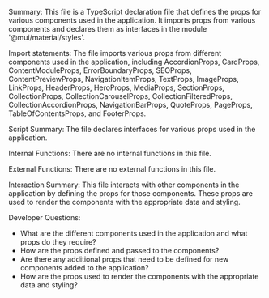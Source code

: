 Summary:
This file is a TypeScript declaration file that defines the props for various components used in the application. It imports props from various components and declares them as interfaces in the module '@mui/material/styles'.

Import statements:
The file imports various props from different components used in the application, including AccordionProps, CardProps, ContentModuleProps, ErrorBoundaryProps, SEOProps, ContentPreviewProps, NavigationItemProps, TextProps, ImageProps, LinkProps, HeaderProps, HeroProps, MediaProps, SectionProps, CollectionProps, CollectionCarouselProps, CollectionFilteredProps, CollectionAccordionProps, NavigationBarProps, QuoteProps, PageProps, TableOfContentsProps, and FooterProps.

Script Summary:
The file declares interfaces for various props used in the application.

Internal Functions:
There are no internal functions in this file.

External Functions:
There are no external functions in this file.

Interaction Summary:
This file interacts with other components in the application by defining the props for those components. These props are used to render the components with the appropriate data and styling.

Developer Questions:
- What are the different components used in the application and what props do they require?
- How are the props defined and passed to the components?
- Are there any additional props that need to be defined for new components added to the application?
- How are the props used to render the components with the appropriate data and styling?